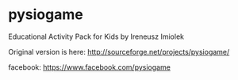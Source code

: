 pysiogame
=========

Educational Activity Pack for Kids by Ireneusz Imiolek

Original version is here: http://sourceforge.net/projects/pysiogame/

facebook: https://www.facebook.com/pysiogame
